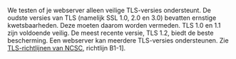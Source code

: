 We testen of je webserver alleen veilige TLS-versies ondersteunt. De oudste versies van TLS (namelijk SSL 1.0, 2.0 en 3.0) bevatten ernstige kwetsbaarheden. Deze moeten daarom worden vermeden. TLS 1.0 en 1.1 zijn voldoende veilig. De meest recente versie, TLS 1.2, biedt de beste bescherming. Een webserver kan meerdere TLS-versies ondersteunen. Zie [TLS-richtlijnen van NCSC](https://www.ncsc.nl/actueel/whitepapers/ict-beveiligingsrichtlijnen-voor-transport-layer-security-tls.html), richtlijn B1-1].

